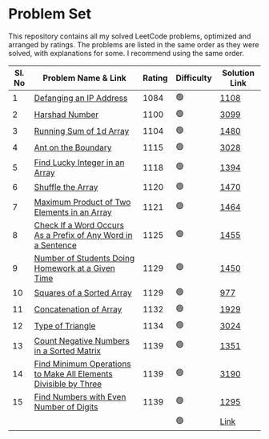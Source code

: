 # Problem Set

This repository contains all my solved LeetCode problems, optimized and arranged by ratings. The problems are listed in the same order as they were solved, with explanations for some. I recommend using the same order.

| Sl. No | Problem Name & Link                                | Rating | Difficulty | Solution Link                        |
| ------ | -------------------------------------------------- | ------ | ---------- | ------------------------------------ |
| 1 | [Defanging an IP Address](https://leetcode.com/problems/defanging-an-ip-address/description/) | 1084 | 🟢 | [1108](https://github.com/Sudeepsd/LeetCode-Solutions/blob/main/1001-1500/1108) |
| 2 | [Harshad Number](https://leetcode.com/problems/harshad-number/description/) | 1100 | 🟢 | [3099](https://github.com/Sudeepsd/LeetCode-Solutions/blob/main/3001-3500/3099) |
| 3 | [Running Sum of 1d Array](https://leetcode.com/problems/running-sum-of-1d-array/description/) | 1104 | 🟢 | [1480](https://github.com/Sudeepsd/LeetCode-Solutions/blob/main/1001-1500/1480) |
| 4 | [Ant on the Boundary](https://leetcode.com/problems/ant-on-the-boundary/description/) | 1115 | 🟢 | [3028](https://github.com/Sudeepsd/LeetCode-Solutions/blob/main/3001-3500/3028) |
| 5 | [Find Lucky Integer in an Array](https://leetcode.com/problems/find-lucky-integer-in-an-array/) | 1118 | 🟢 | [1394](https://github.com/Sudeepsd/LeetCode-Solutions/blob/main/1001-1500/1394) |
| 6 | [Shuffle the Array](https://leetcode.com/problems/shuffle-the-array/) | 1120 | 🟢 | [1470](https://github.com/Sudeepsd/LeetCode-Solutions/blob/main/1001-1500/1470) |
| 7 | [Maximum Product of Two Elements in an Array](https://leetcode.com/problems/maximum-product-of-two-elements-in-an-array/) | 1121 | 🟢 | [1464](https://github.com/Sudeepsd/LeetCode-Solutions/blob/main/1001-1500/1464) |
| 8 | [Check If a Word Occurs As a Prefix of Any Word in a Sentence](https://leetcode.com/problems/check-if-a-word-occurs-as-a-prefix-of-any-word-in-a-sentence/) | 1125 | 🟢 | [1455](https://github.com/Sudeepsd/LeetCode-Solutions/blob/main/1001-1500/1455) |
| 9 | [Number of Students Doing Homework at a Given Time](https://leetcode.com/problems/number-of-students-doing-homework-at-a-given-time/) | 1129 | 🟢 | [1450](https://github.com/Sudeepsd/LeetCode-Solutions/blob/main/1001-1500/1450) |
| 10 | [Squares of a Sorted Array](https://leetcode.com/problems/squares-of-a-sorted-array/) | 1129 | 🟢 | [977](https://github.com/Sudeepsd/LeetCode-Solutions/blob/main/501-1000/977.cpp) |
| 11 | [Concatenation of Array](https://leetcode.com/problems/concatenation-of-array/) | 1132 | 🟢 | [1929](https://github.com/Sudeepsd/LeetCode-Solutions/blob/main/1501-2000) |
| 12 | [Type of Triangle](https://leetcode.com/problems/type-of-triangle) | 1134 | 🟢 | [3024](https://github.com/Sudeepsd/LeetCode-Solutions/blob/main/3001-3500/3024) |
| 13 | [Count Negative Numbers in a Sorted Matrix](https://leetcode.com/problems/count-negative-numbers-in-a-sorted-matrix/description/) | 1139 | 🟢 | [1351](https://github.com/Sudeepsd/LeetCode-Solutions/blob/main/1001-1500/1351) |
| 14 | [Find Minimum Operations to Make All Elements Divisible by Three](https://leetcode.com/problems/find-minimum-operations-to-make-all-elements-divisible-by-three/description/) | 1139 | 🟢 | [3190](https://github.com/Sudeepsd/LeetCode-Solutions/blob/main/3001-3500/3190) |
| 15 | [Find Numbers with Even Number of Digits](https://leetcode.com/problems/find-numbers-with-even-number-of-digits/description/) | 1139 | 🟢 | [1295](https://github.com/Sudeepsd/LeetCode-Solutions/blob/main/1001-1500/1295) |
|  | []() |  | 🟢 | [Link]() |
